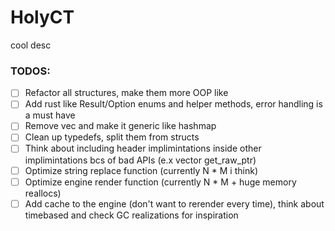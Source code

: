 # HolyCT

cool desc

### TODOS:
- [ ] Refactor all structures, make them more OOP like
- [ ] Add rust like Result/Option enums and helper methods, error handling is a must have
- [ ] Remove vec<u8> and make it generic like hashmap
- [ ] Clean up typedefs, split them from structs
- [ ] Think about including header implimintations inside other implimintations bcs of bad APIs (e.x vector get_raw_ptr) 
- [ ] Optimize string replace function (currently N * M i think)
- [ ] Optimize engine render function (currently N * M + huge memory reallocs)
- [ ] Add cache to the engine (don't want to rerender every time), think about timebased and check GC realizations for inspiration
